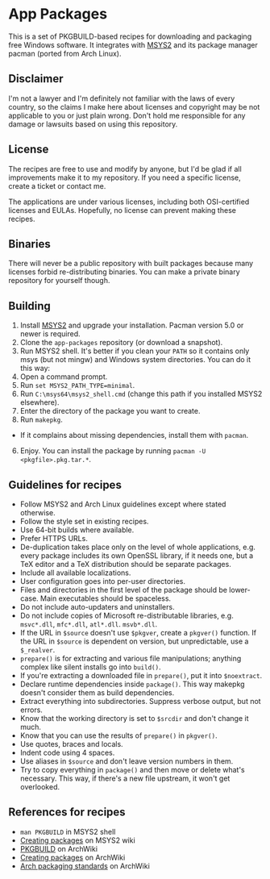 App Packages
======================

This is a set of PKGBUILD-based recipes for downloading and packaging free Windows software. It integrates with [MSYS2](https://msys2.org) and its package manager pacman (ported from Arch Linux).

Disclaimer
----------

I'm not a lawyer and I'm definitely not familiar with the laws of every country, so the claims I make here about licenses and copyright may be not applicable to you or just plain wrong. Don't hold me responsible for any damage or lawsuits based on using this repository.

License
-------

The recipes are free to use and modify by anyone, but I'd be glad if all improvements make it to my repository. If you need a specific license, create a ticket or contact me.

The applications are under various licenses, including both OSI-certified licenses and EULAs. Hopefully, no license can prevent making these recipes.

Binaries
--------

There will never be a public repository with built packages because many licenses forbid re-distributing binaries. You can make a private binary repository for yourself though.

Building
--------

1. Install [MSYS2](https://msys2.org) and upgrade your installation. Pacman version 5.0 or newer is required.
2. Clone the `app-packages` repository (or download a snapshot).
3. Run MSYS2 shell. It's better if you clean your `PATH` so it contains only msys (but not mingw) and Windows system directories. You can do it this way:
  1. Open a command prompt.
  2. Run `set MSYS2_PATH_TYPE=minimal`.
  3. Run `C:\msys64\msys2_shell.cmd` (change this path if you installed MSYS2 elsewhere).
4. Enter the directory of the package you want to create.
5. Run `makepkg`.
  - If it complains about missing dependencies, install them with `pacman`.
6. Enjoy. You can install the package by running `pacman -U <pkgfile>.pkg.tar.*`.

Guidelines for recipes
----------------------

- Follow MSYS2 and Arch Linux guidelines except where stated otherwise.
- Follow the style set in existing recipes.
- Use 64-bit builds where available.
- Prefer HTTPS URLs.
- De-duplication takes place only on the level of whole applications, e.g. every package includes its own OpenSSL library, if it needs one, but a TeX editor and a TeX distribution should be separate packages.
- Include all available localizations.
- User configuration goes into per-user directories.
- Files and directories in the first level of the package should be lower-case. Main executables should be spaceless.
- Do not include auto-updaters and uninstallers.
- Do not include copies of Microsoft re-distributable libraries, e.g. `msvc*.dll`, `mfc*.dll`, `atl*.dll`. `msvb*.dll`.
- If the URL in `$source` doesn't use `$pkgver`, create a `pkgver()` function. If the URL in `$source` is dependent on version, but unpredictable, use a `$_realver`.
- `prepare()` is for extracting and various file manipulations; anything complex like silent installs go into `build()`.
- If you're extracting a downloaded file in `prepare()`, put it into `$noextract`.
- Declare runtime dependencies inside `package()`. This way makepkg doesn't consider them as build dependencies.
- Extract everything into subdirectories. Suppress verbose output, but not errors.
- Know that the working directory is set to `$srcdir` and don't change it much.
- Know that you can use the results of `prepare()` in `pkgver()`.
- Use quotes, braces and locals.
- Indent code using 4 spaces.
- Use aliases in `$source` and don't leave version numbers in them.
- Try to copy everything in `package()` and then move or delete what's necessary. This way, if there's a new file upstream, it won't get overlooked.

References for recipes
----------------------

- `man PKGBUILD` in MSYS2 shell
- [Creating packages](https://github.com/msys2/msys2/wiki/Creating-packages) on MSYS2 wiki
- [PKGBUILD](https://wiki.archlinux.org/index.php/PKGBUILD) on ArchWiki
- [Creating packages](https://wiki.archlinux.org/index.php/Creating_packages) on ArchWiki
- [Arch packaging standards](https://wiki.archlinux.org/index.php/Arch_packaging_standards) on ArchWiki
